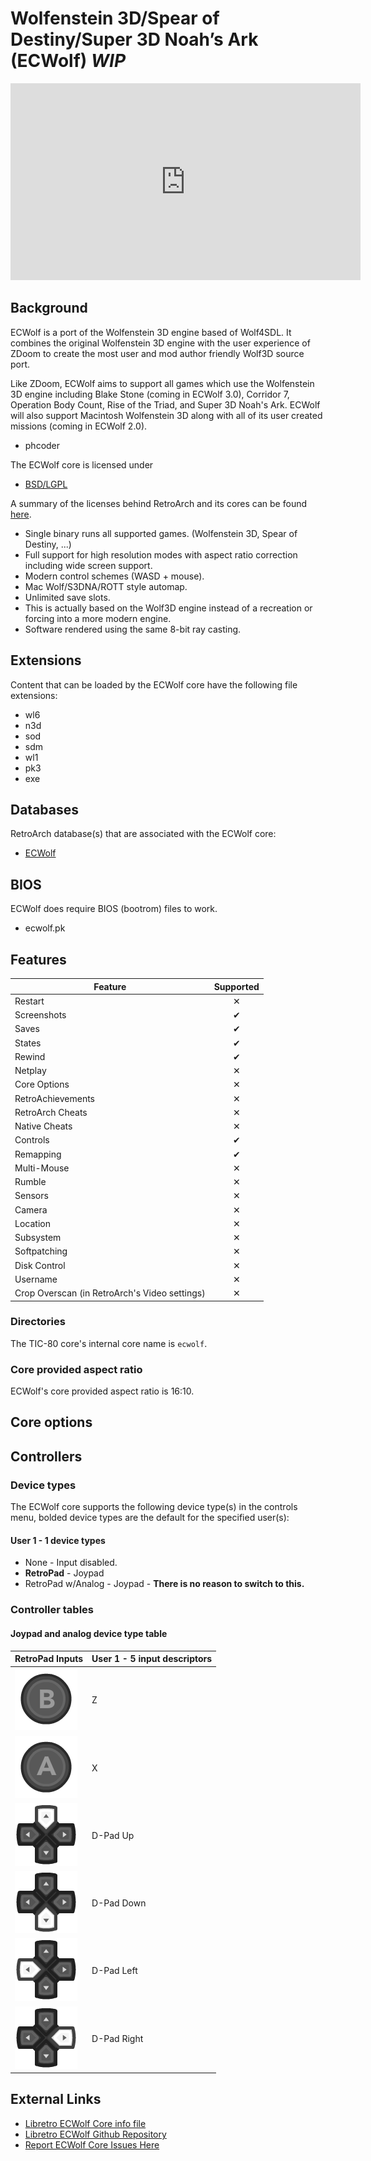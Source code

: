 # Wolfenstein 3D/Spear of Destiny/Super 3D Noah’s Ark (ECWolf) *WIP*

<iframe width="560" height="315" src="https://www.youtube-nocookie.com/embed/1my0auvYH-I" title="YouTube video player" frameborder="0" allow="accelerometer; autoplay; clipboard-write; encrypted-media; gyroscope; picture-in-picture" allowfullscreen></iframe>

## Background

ECWolf is a port of the Wolfenstein 3D engine based of Wolf4SDL. It combines the original Wolfenstein 3D engine with the user experience of ZDoom to create the most user and mod author friendly Wolf3D source port.

Like ZDoom, ECWolf aims to support all games which use the Wolfenstein 3D engine including Blake Stone (coming in ECWolf 3.0), Corridor 7, Operation Body Count, Rise of the Triad, and Super 3D Noah's Ark. ECWolf will also support Macintosh Wolfenstein 3D along with all of its user created missions (coming in ECWolf 2.0).

- phcoder

The ECWolf core is licensed under

- [BSD/LGPL]()

A summary of the licenses behind RetroArch and its cores can be found [here](../development/licenses.md).

- Single binary runs all supported games. (Wolfenstein 3D, Spear of Destiny, ...)
- Full support for high resolution modes with aspect ratio correction including wide screen support.
- Modern control schemes (WASD + mouse).
- Mac Wolf/S3DNA/ROTT style automap.
- Unlimited save slots.
- This is actually based on the Wolf3D engine instead of a recreation or forcing into a more modern engine.
- Software rendered using the same 8-bit ray casting.

## Extensions

Content that can be loaded by the ECWolf core have the following file extensions:

- wl6
- n3d
- sod
- sdm
- wl1
- pk3
- exe

## Databases

RetroArch database(s) that are associated with the ECWolf core:

- [ECWolf](https://github.com/libretro/libretro-database/blob/master/rdb/Wolfenstein%203D.rdb)

## BIOS

ECWolf does require BIOS (bootrom) files to work.

- ecwolf.pk

## Features

| Feature           | Supported |
|-------------------|:---------:|
| Restart           | ✕        |
| Screenshots       | ✔        |
| Saves             | ✔        |
| States            | ✔        |
| Rewind            | ✔        |
| Netplay           | ✕        |
| Core Options      | ✕         |
| RetroAchievements | ✕         |
| RetroArch Cheats  | ✕         |
| Native Cheats     | ✕         |
| Controls          | ✔        |
| Remapping         | ✔        |
| Multi-Mouse       | ✕         |
| Rumble            | ✕         |
| Sensors           | ✕         |
| Camera            | ✕         |
| Location          | ✕         |
| Subsystem         | ✕         |
| Softpatching      | ✕         |
| Disk Control      | ✕         |
| Username          | ✕         |
| Crop Overscan (in RetroArch's Video settings) | ✕         |

### Directories

The TIC-80 core's internal core name is `ecwolf`.

### Core provided aspect ratio

ECWolf's core provided aspect ratio is 16:10.

## Core options

## Controllers

### Device types

The ECWolf core supports the following device type(s) in the controls menu, bolded device types are the default for the specified user(s):

#### User 1 - 1 device types

- None - Input disabled.
- **RetroPad** - Joypad
- RetroPad w/Analog - Joypad - **There is no reason to switch to this.**

### Controller tables

#### Joypad and analog device type table


| RetroPad Inputs                                | User 1 - 5 input descriptors |
|------------------------------------------------|------------------------------|
| ![](../image/retropad/retro_b.png)             | Z                            |
| ![](../image/retropad/retro_a.png)             | X                            |
| ![](../image/retropad/retro_dpad_up.png)       | D-Pad Up                     |
| ![](../image/retropad/retro_dpad_down.png)     | D-Pad Down                   |
| ![](../image/retropad/retro_dpad_left.png)     | D-Pad Left                   |
| ![](../image/retropad/retro_dpad_right.png)    | D-Pad Right                  |

## External Links

- [Libretro ECWolf Core info file](https://github.com/libretro/libretro-super/blob/master/dist/info/ecwolf_libretro.info)
- [Libretro ECWolf Github Repository](https://github.com/libretro/ecwolf)
- [Report ECWolf Core Issues Here](https://github.com/libretro/ecwolf/issues)
